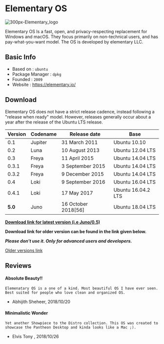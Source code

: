 # Elementary OS

![300px-Elementary_logo](https://upload.wikimedia.org/wikipedia/commons/thumb/d/db/Elementary_logo.svg/200px-Elementary_logo.svg.png)

Elementary OS Is a fast, open, and privacy-respecting replacement for Windows and macOS. They focus primarily on non-technical users, and has pay-what-you-want model. The OS is developed by elementary LLC.

## Basic Info

- Based on : `ubuntu`
- Package Manager : `dpkg`
- Founded : `2009`
- Website : https://elementary.io/

## Download

Elementary OS does not have a strict release cadence, instead following a "release when ready" model. However, releases generally occur about a year after the release of the Ubuntu LTS release.

| Version | Codename | Release date         | Base               |
| ------- | -------- | -------------------- | ------------------ |
| 0.1     | Jupiter  | 31 March 2011        | Ubuntu 10.10       |
| 0.2     | Luna     | 10 August 2013       | Ubuntu 12.04 LTS   |
| 0.3     | Freya    | 11 April 2015        | Ubuntu 14.04 LTS   |
| 0.3.1   | Freya    | 3 September 2015     | Ubuntu 14.04 LTS   |
| 0.3.2   | Freya    | 9 December 2015      | Ubuntu 14.04 LTS   |
| 0.4     | Loki     | 9 September 2016     | Ubuntu 16.04 LTS   |
| 0.4.1   | Loki     | 17 May 2017          | Ubuntu 16.04.2 LTS |
| **5.0** | Juno     | 16 October 2018[56\] | Ubuntu 18.04 LTS   |

[**Download link for latest version (i.e Juno/0.5)**](magnet:?xt=urn:btih:f5b31b1bd67bf65fe97be298ec7c473cb2e3e201&dn=elementaryos-5.0-stable.20181016.iso&tr=https%3A%2F%2Fashrise.com%3A443%2Fphoenix%2Fannounce&tr=udp%3A%2F%2Fopen.demonii.com%3A1337%2Fannounce&tr=udp%3A%2F%2Ftracker.ccc.de%3A80%2Fannounce&tr=udp%3A%2F%2Ftracker.openbittorrent.com%3A80%2Fannounce&tr=udp%3A%2F%2Ftracker.publicbt.com%3A80%2Fannounce&ws=http://sgp1.dl.elementary.io/download/MTU0MDA0MTYxNg==/elementaryos-5.0-stable.20181016.iso)

**Download link for older version can be found in the link given below.**

***Please don't use it. Only for advanced users and developers.***

[Older versions link](http://osarchive.sda1.eu/elementary-os)

## Reviews

#### Absolute Beauty!!

```
Elemenatary OS is a one of a kind. Most beautiful OS I have ever seen. Best suited for people who love clean and organized OS.
```

- Abhijith Sheheer, 2018/10/20

#### Minimalistic Wonder

```
Yet another Showpiece to the Distro collection. This OS was created to showcase the Pantheon Desktop and kinda looks like a Mac ;).

```

- Elvis Tony , 2018/10/26
